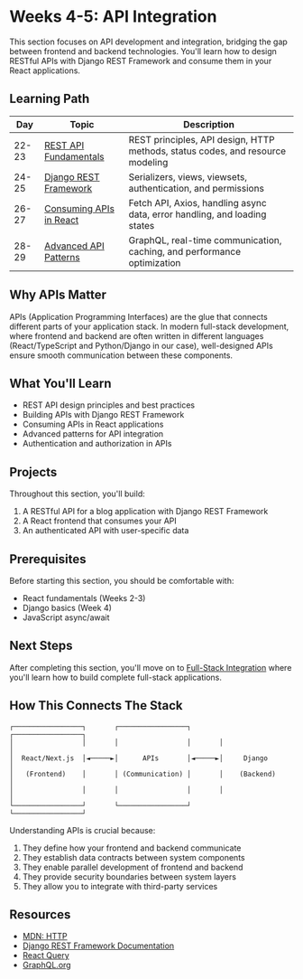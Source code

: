 # Weeks 4-5: API Integration

This section focuses on API development and integration, bridging the gap between frontend and backend technologies. You'll learn how to design RESTful APIs with Django REST Framework and consume them in your React applications.

## Learning Path

| Day | Topic | Description |
|-----|-------|-------------|
| 22-23 | [REST API Fundamentals](day-22-23-rest-fundamentals/README.md) | REST principles, API design, HTTP methods, status codes, and resource modeling |
| 24-25 | [Django REST Framework](day-24-25-django-rest/README.md) | Serializers, views, viewsets, authentication, and permissions |
| 26-27 | [Consuming APIs in React](day-26-27-react-apis/README.md) | Fetch API, Axios, handling async data, error handling, and loading states |
| 28-29 | [Advanced API Patterns](day-28-29-advanced-patterns/README.md) | GraphQL, real-time communication, caching, and performance optimization |

## Why APIs Matter

APIs (Application Programming Interfaces) are the glue that connects different parts of your application stack. In modern full-stack development, where frontend and backend are often written in different languages (React/TypeScript and Python/Django in our case), well-designed APIs ensure smooth communication between these components.

## What You'll Learn

- REST API design principles and best practices
- Building APIs with Django REST Framework
- Consuming APIs in React applications
- Advanced patterns for API integration
- Authentication and authorization in APIs

## Projects

Throughout this section, you'll build:

1. A RESTful API for a blog application with Django REST Framework
2. A React frontend that consumes your API
3. An authenticated API with user-specific data

## Prerequisites

Before starting this section, you should be comfortable with:

- React fundamentals (Weeks 2-3)
- Django basics (Week 4)
- JavaScript async/await

## Next Steps

After completing this section, you'll move on to [Full-Stack Integration](../week-6-7-fullstack-integration/README.md) where you'll learn how to build complete full-stack applications.

## How This Connects The Stack

```
┌─────────────────┐       ┌─────────────────┐       ┌─────────────────┐
│                 │       │                 │       │                 │
│  React/Next.js  │◄─────►│      APIs       │◄─────►│     Django      │
│   (Frontend)    │       │ (Communication) │       │    (Backend)    │
│                 │       │                 │       │                 │
└─────────────────┘       └─────────────────┘       └─────────────────┘
```

Understanding APIs is crucial because:

1. They define how your frontend and backend communicate
2. They establish data contracts between system components
3. They enable parallel development of frontend and backend
4. They provide security boundaries between system layers
5. They allow you to integrate with third-party services

## Resources

- [MDN: HTTP](https://developer.mozilla.org/en-US/docs/Web/HTTP)
- [Django REST Framework Documentation](https://www.django-rest-framework.org/)
- [React Query](https://tanstack.com/query/latest)
- [GraphQL.org](https://graphql.org/) 
